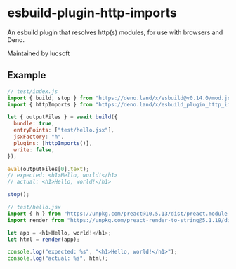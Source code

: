 # esbuild-plugin-http-imports

An esbuild plugin that resolves http(s) modules, for use with browsers and Deno.

Maintained by lucsoft

## Example

```js
// test/index.js
import { build, stop } from "https://deno.land/x/esbuild@v0.14.0/mod.js";
import { httpImports } from "https://deno.land/x/esbuild_plugin_http_imports@v1.2.0/index.js";

let { outputFiles } = await build({
  bundle: true,
  entryPoints: ["test/hello.jsx"],
  jsxFactory: "h",
  plugins: [httpImports()],
  write: false,
});

eval(outputFiles[0].text);
// expected: <h1>Hello, world!</h1>
// actual: <h1>Hello, world!</h1>

stop();
```

```js
// test/hello.jsx
import { h } from "https://unpkg.com/preact@10.5.13/dist/preact.module.js";
import render from "https://unpkg.com/preact-render-to-string@5.1.19/dist/index.module.js?module";

let app = <h1>Hello, world!</h1>;
let html = render(app);

console.log("expected: %s", "<h1>Hello, world!</h1>");
console.log("actual: %s", html);
```
